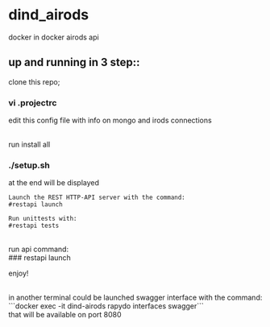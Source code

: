 # dind_airods
docker in docker airods api

## up and running in 3 step::

clone this repo;</br>
### vi .projectrc  
edit this config file with info on mongo and irods connections </br> </br>

run install all
### ./setup.sh
 at the end will be displayed </br>

```
Launch the REST HTTP-API server with the command:
#restapi launch

Run unittests with:
#restapi tests
```
 </br>
run api command:</br>
### restapi launch</br>

enjoy!

</br>
in another terminal could be launched swagger interface with the command:</br>
```docker exec -it dind-airods rapydo interfaces swagger```</br>
that will be available on port 8080


